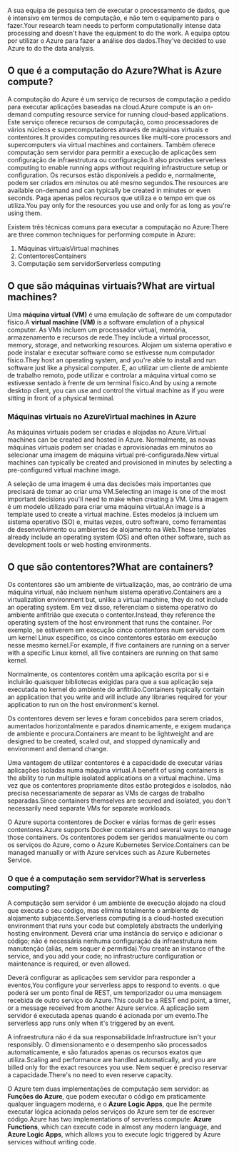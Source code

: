 <span data-ttu-id="fe88d-101">A sua equipa de pesquisa tem de executar o processamento de dados, que é intensivo em termos de computação, e não tem o equipamento para o fazer.</span><span class="sxs-lookup"><span data-stu-id="fe88d-101">Your research team needs to perform computationally intense data processing and doesn't have the equipment to do the work.</span></span> <span data-ttu-id="fe88d-102">A equipa optou por utilizar o Azure para fazer a análise dos dados.</span><span class="sxs-lookup"><span data-stu-id="fe88d-102">They've decided to use Azure to do the data analysis.</span></span>

## <a name="what-is-azure-compute"></a><span data-ttu-id="fe88d-103">O que é a computação do Azure?</span><span class="sxs-lookup"><span data-stu-id="fe88d-103">What is Azure compute?</span></span>
<span data-ttu-id="fe88d-104">A computação do Azure é um serviço de recursos de computação a pedido para executar aplicações baseadas na cloud.</span><span class="sxs-lookup"><span data-stu-id="fe88d-104">Azure compute is an on-demand computing resource service for running cloud-based applications.</span></span> <span data-ttu-id="fe88d-105">Este serviço oferece recursos de computação, como processadores de vários núcleos e supercomputadores através de máquinas virtuais e contentores.</span><span class="sxs-lookup"><span data-stu-id="fe88d-105">It provides computing resources like multi-core processors and supercomputers via virtual machines and containers.</span></span> <span data-ttu-id="fe88d-106">Também oferece computação sem servidor para permitir a execução de aplicações sem configuração de infraestrutura ou configuração.</span><span class="sxs-lookup"><span data-stu-id="fe88d-106">It also provides serverless computing to enable running apps without requiring infrastructure setup or configuration.</span></span> <span data-ttu-id="fe88d-107">Os recursos estão disponíveis a pedido e, normalmente, podem ser criados em minutos ou até mesmo segundos.</span><span class="sxs-lookup"><span data-stu-id="fe88d-107">The resources are available on-demand and can typically be created in minutes or even seconds.</span></span> <span data-ttu-id="fe88d-108">Paga apenas pelos recursos que utiliza e o tempo em que os utiliza.</span><span class="sxs-lookup"><span data-stu-id="fe88d-108">You pay only for the resources you use and only for as long as you're using them.</span></span>

<span data-ttu-id="fe88d-109">Existem três técnicas comuns para executar a computação no Azure:</span><span class="sxs-lookup"><span data-stu-id="fe88d-109">There are three common techniques for performing compute in Azure:</span></span>
1. <span data-ttu-id="fe88d-110">Máquinas virtuais</span><span class="sxs-lookup"><span data-stu-id="fe88d-110">Virtual machines</span></span>
1. <span data-ttu-id="fe88d-111">Contentores</span><span class="sxs-lookup"><span data-stu-id="fe88d-111">Containers</span></span>
1. <span data-ttu-id="fe88d-112">Computação sem servidor</span><span class="sxs-lookup"><span data-stu-id="fe88d-112">Serverless computing</span></span>

## <a name="what-are-virtual-machines"></a><span data-ttu-id="fe88d-113">O que são máquinas virtuais?</span><span class="sxs-lookup"><span data-stu-id="fe88d-113">What are virtual machines?</span></span>

<span data-ttu-id="fe88d-114">Uma **máquina virtual (VM)** é uma emulação de software de um computador físico.</span><span class="sxs-lookup"><span data-stu-id="fe88d-114">A **virtual machine (VM)** is a software emulation of a physical computer.</span></span> <span data-ttu-id="fe88d-115">As VMs incluem um processador virtual, memória, armazenamento e recursos de rede.</span><span class="sxs-lookup"><span data-stu-id="fe88d-115">They include a virtual processor, memory, storage, and networking resources.</span></span> <span data-ttu-id="fe88d-116">Alojam um sistema operativo e pode instalar e executar software como se estivesse num computador físico.</span><span class="sxs-lookup"><span data-stu-id="fe88d-116">They host an operating system, and you're able to install and run software just like a physical computer.</span></span> <span data-ttu-id="fe88d-117">E, ao utilizar um cliente de ambiente de trabalho remoto, pode utilizar e controlar a máquina virtual como se estivesse sentado à frente de um terminal físico.</span><span class="sxs-lookup"><span data-stu-id="fe88d-117">And by using a remote desktop client, you can use and control the virtual machine as if you were sitting in front of a physical terminal.</span></span>

### <a name="virtual-machines-in-azure"></a><span data-ttu-id="fe88d-118">Máquinas virtuais no Azure</span><span class="sxs-lookup"><span data-stu-id="fe88d-118">Virtual machines in Azure</span></span>

<span data-ttu-id="fe88d-119">As máquinas virtuais podem ser criadas e alojadas no Azure.</span><span class="sxs-lookup"><span data-stu-id="fe88d-119">Virtual machines can be created and hosted in Azure.</span></span> <span data-ttu-id="fe88d-120">Normalmente, as novas máquinas virtuais podem ser criadas e aprovisionadas em minutos ao selecionar uma imagem de máquina virtual pré-configurada.</span><span class="sxs-lookup"><span data-stu-id="fe88d-120">New virtual machines can typically be created and provisioned in minutes by selecting a pre-configured virtual machine image.</span></span>

<span data-ttu-id="fe88d-121">A seleção de uma imagem é uma das decisões mais importantes que precisará de tomar ao criar uma VM.</span><span class="sxs-lookup"><span data-stu-id="fe88d-121">Selecting an image is one of the most important decisions you'll need to make when creating a VM.</span></span> <span data-ttu-id="fe88d-122">Uma imagem é um modelo utilizado para criar uma máquina virtual.</span><span class="sxs-lookup"><span data-stu-id="fe88d-122">An image is a template used to create a virtual machine.</span></span> <span data-ttu-id="fe88d-123">Estes modelos já incluem um sistema operativo (SO) e, muitas vezes, outro software, como ferramentas de desenvolvimento ou ambientes de alojamento na Web.</span><span class="sxs-lookup"><span data-stu-id="fe88d-123">These templates already include an operating system (OS) and often other software, such as development tools or web hosting environments.</span></span>

## <a name="what-are-containers"></a><span data-ttu-id="fe88d-124">O que são contentores?</span><span class="sxs-lookup"><span data-stu-id="fe88d-124">What are containers?</span></span>

<span data-ttu-id="fe88d-125">Os contentores são um ambiente de virtualização, mas, ao contrário de uma máquina virtual, não incluem nenhum sistema operativo.</span><span class="sxs-lookup"><span data-stu-id="fe88d-125">Containers are a virtualization environment but, unlike a virtual machine, they do not include an operating system.</span></span> <span data-ttu-id="fe88d-126">Em vez disso, referenciam o sistema operativo do ambiente anfitrião que executa o contentor.</span><span class="sxs-lookup"><span data-stu-id="fe88d-126">Instead, they reference the operating system of the host environment that runs the container.</span></span> <span data-ttu-id="fe88d-127">Por exemplo, se estiverem em execução cinco contentores num servidor com um kernel Linux específico, os cinco contentores estarão em execução nesse mesmo kernel.</span><span class="sxs-lookup"><span data-stu-id="fe88d-127">For example, if five containers are running on a server with a specific Linux kernel, all five containers are running on that same kernel.</span></span> 

<span data-ttu-id="fe88d-128">Normalmente, os contentores contêm uma aplicação escrita por si e incluirão quaisquer bibliotecas exigidas para que a sua aplicação seja executada no kernel do ambiente do anfitrião.</span><span class="sxs-lookup"><span data-stu-id="fe88d-128">Containers typically contain an application that you write and will include any libraries required for your application to run on the host environment's kernel.</span></span> 

<span data-ttu-id="fe88d-129">Os contentores devem ser leves e foram concebidos para serem criados, aumentados horizontalmente e parados dinamicamente, e exigem mudança de ambiente e procura.</span><span class="sxs-lookup"><span data-stu-id="fe88d-129">Containers are meant to be lightweight and are designed to be created, scaled out, and stopped dynamically and environment and demand change.</span></span>

<span data-ttu-id="fe88d-130">Uma vantagem de utilizar contentores é a capacidade de executar várias aplicações isoladas numa máquina virtual.</span><span class="sxs-lookup"><span data-stu-id="fe88d-130">A benefit of using containers is the ability to run multiple isolated applications on a virtual machine.</span></span> <span data-ttu-id="fe88d-131">Uma vez que os contentores propriamente ditos estão protegidos e isolados, não precisa necessariamente de separar as VMs de cargas de trabalho separadas.</span><span class="sxs-lookup"><span data-stu-id="fe88d-131">Since containers themselves are secured and isolated, you don't necessarily need separate VMs for separate workloads.</span></span>

<span data-ttu-id="fe88d-132">O Azure suporta contentores de Docker e várias formas de gerir esses contentores.</span><span class="sxs-lookup"><span data-stu-id="fe88d-132">Azure supports Docker containers and several ways to manage those containers.</span></span> <span data-ttu-id="fe88d-133">Os contentores podem ser geridos manualmente ou com os serviços do Azure, como o Azure Kubernetes Service.</span><span class="sxs-lookup"><span data-stu-id="fe88d-133">Containers can be managed manually or with Azure services such as Azure Kubernetes Service.</span></span>

### <a name="what-is-serverless-computing"></a><span data-ttu-id="fe88d-134">O que é a computação sem servidor?</span><span class="sxs-lookup"><span data-stu-id="fe88d-134">What is serverless computing?</span></span>

<span data-ttu-id="fe88d-135">A computação sem servidor é um ambiente de execução alojado na cloud que executa o seu código, mas elimina totalmente o ambiente de alojamento subjacente.</span><span class="sxs-lookup"><span data-stu-id="fe88d-135">Serverless computing is a cloud-hosted execution environment that runs your code but completely abstracts the underlying hosting environment.</span></span> <span data-ttu-id="fe88d-136">Deverá criar uma instância do serviço e adicionar o código; não é necessária nenhuma configuração da infraestrutura nem manutenção (aliás, nem sequer é permitida).</span><span class="sxs-lookup"><span data-stu-id="fe88d-136">You create an instance of the service, and you add your code; no infrastructure configuration or maintenance is required, or even allowed.</span></span>

<span data-ttu-id="fe88d-137">Deverá configurar as aplicações sem servidor para responder a eventos,</span><span class="sxs-lookup"><span data-stu-id="fe88d-137">You configure your serverless apps to respond to events.</span></span> <span data-ttu-id="fe88d-138">o que poderá ser um ponto final de REST, um temporizador ou uma mensagem recebida de outro serviço do Azure.</span><span class="sxs-lookup"><span data-stu-id="fe88d-138">This could be a REST end point, a timer, or a message received from another Azure service.</span></span> <span data-ttu-id="fe88d-139">A aplicação sem servidor é executada apenas quando é acionada por um evento.</span><span class="sxs-lookup"><span data-stu-id="fe88d-139">The serverless app runs only when it's triggered by an event.</span></span> 

<span data-ttu-id="fe88d-140">A infraestrutura não é da sua responsabilidade.</span><span class="sxs-lookup"><span data-stu-id="fe88d-140">Infrastructure isn't your responsibly.</span></span> <span data-ttu-id="fe88d-141">O dimensionamento e o desempenho são processados automaticamente, e são faturados apenas os recursos exatos que utiliza.</span><span class="sxs-lookup"><span data-stu-id="fe88d-141">Scaling and performance are handled automatically, and you are billed only for the exact resources you use.</span></span> <span data-ttu-id="fe88d-142">Nem sequer é preciso reservar a capacidade.</span><span class="sxs-lookup"><span data-stu-id="fe88d-142">There's no need to even reserve capacity.</span></span>

<span data-ttu-id="fe88d-143">O Azure tem duas implementações de computação sem servidor: as **Funções do Azure**, que podem executar o código em praticamente qualquer linguagem moderna, e o **Azure Logic Apps**, que lhe permite executar lógica acionada pelos serviços do Azure sem ter de escrever código.</span><span class="sxs-lookup"><span data-stu-id="fe88d-143">Azure has two implementations of serverless compute: **Azure Functions**, which can execute code in almost any modern language, and **Azure Logic Apps**, which allows you to execute logic triggered by Azure services without writing code.</span></span>

